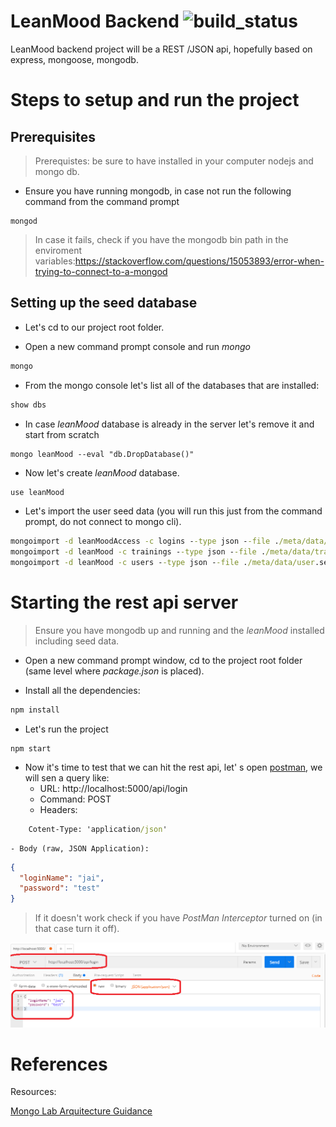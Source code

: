 # LeanMood Backend ![build_status](https://travis-ci.org/Lemoncode/LeanMoodBackend.svg?branch=master)

LeanMood backend project will be a REST /JSON api, hopefully based on express, mongoose, mongodb.

# Steps to setup and run the project

## Prerequisites

> Prerequistes: be sure to have installed in your computer nodejs and mongo db.

- Ensure you have running mongodb, in case not run the following command from the command prompt

```
mongod
```

> In case it fails, check if you have the mongodb bin path in the enviroment variables:https://stackoverflow.com/questions/15053893/error-when-trying-to-connect-to-a-mongod

## Setting up the seed database

- Let's cd to our project root folder.

- Open a new command prompt console and run _mongo_

```cmd
mongo
```

- From the mongo console let's list all of the databases that are installed:

```cmd
show dbs
```

- In case _leanMood_ database is already in the server let's remove it and start from scratch


```
mongo leanMood --eval "db.DropDatabase()"
```

- Now let's create _leanMood_ database.

```cmd
use leanMood
```


- Let's import the user seed data (you will run this just from the command prompt, do not connect to mongo cli).

```cmd
mongoimport -d leanMoodAccess -c logins --type json --file ./meta/data/login.seed.json --jsonArray
mongoimport -d leanMood -c trainings --type json --file ./meta/data/training.seed.json --jsonArray
mongoimport -d leanMood -c users --type json --file ./meta/data/user.seed.json --jsonArray
```

# Starting the rest api server

> Ensure you have mongodb up and running and the _leanMood_ installed including seed data.

- Open a new command prompt window, cd to the project root folder (same level where _package.json_ is placed).

- Install all the dependencies:

```cmd
npm install
```

- Let's run the project

```
npm start
```

- Now it's time to test that we can hit the rest api, let' s open [postman](https://www.getpostman.com/), we will
sen a query like:
    - URL: http://localhost:5000/api/login
    - Command: POST
    - Headers:

```cmd
    Cotent-Type: 'application/json'
```

    - Body (raw, JSON Application):

```json
{
  "loginName": "jai",
  "password": "test"
}
```

 > If it doesn't work check if you have _PostMan Interceptor_ turned on (in that case turn it off).

![Postman screenshot](./meta/readme/postman.png)

# References

Resources:

[Mongo Lab Arquitecture Guidance](https://blog.mlab.com/2017/05/mongodb-connection-pooling-for-express-applications/)
